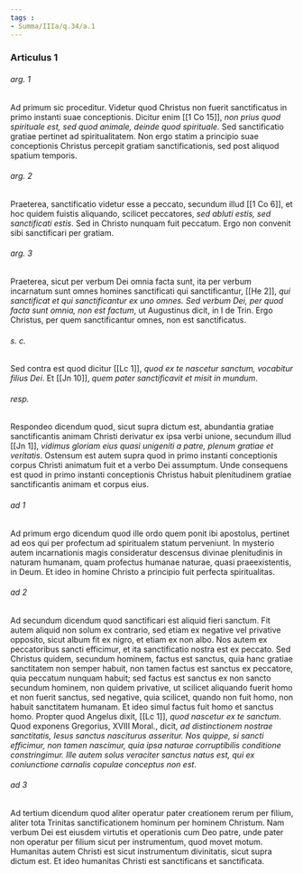 ```yaml
---
tags : 
- Summa/IIIa/q.34/a.1
---
```


### Articulus 1

###### arg. 1
Ad primum sic proceditur. Videtur quod Christus non fuerit sanctificatus in primo instanti suae conceptionis. Dicitur enim [[1 Co 15]], *non prius quod spirituale est, sed quod animale, deinde quod spirituale*. Sed sanctificatio gratiae pertinet ad spiritualitatem. Non ergo statim a principio suae conceptionis Christus percepit gratiam sanctificationis, sed post aliquod spatium temporis.

###### arg. 2
Praeterea, sanctificatio videtur esse a peccato, secundum illud [[1 Co 6]], et hoc quidem fuistis aliquando, scilicet peccatores, *sed abluti estis, sed sanctificati estis*. Sed in Christo nunquam fuit peccatum. Ergo non convenit sibi sanctificari per gratiam.

###### arg. 3
Praeterea, sicut per verbum Dei omnia facta sunt, ita per verbum incarnatum sunt omnes homines sanctificati qui sanctificantur, [[He 2]], *qui sanctificat et qui sanctificantur ex uno omnes. Sed verbum Dei, per quod facta sunt omnia, non est factum*, ut Augustinus dicit, in I de Trin. Ergo Christus, per quem sanctificantur omnes, non est sanctificatus.

###### s. c.
Sed contra est quod dicitur [[Lc 1]], *quod ex te nascetur sanctum, vocabitur filius Dei*. Et [[Jn 10]], *quem pater sanctificavit et misit in mundum*.

###### resp.
Respondeo dicendum quod, sicut supra dictum est, abundantia gratiae sanctificantis animam Christi derivatur ex ipsa verbi unione, secundum illud [[Jn 1]], *vidimus gloriam eius quasi unigeniti a patre, plenum gratiae et veritatis*. Ostensum est autem supra quod in primo instanti conceptionis corpus Christi animatum fuit et a verbo Dei assumptum. Unde consequens est quod in primo instanti conceptionis Christus habuit plenitudinem gratiae sanctificantis animam et corpus eius.

###### ad 1
Ad primum ergo dicendum quod ille ordo quem ponit ibi apostolus, pertinet ad eos qui per profectum ad spiritualem statum perveniunt. In mysterio autem incarnationis magis consideratur descensus divinae plenitudinis in naturam humanam, quam profectus humanae naturae, quasi praeexistentis, in Deum. Et ideo in homine Christo a principio fuit perfecta spiritualitas.

###### ad 2
Ad secundum dicendum quod sanctificari est aliquid fieri sanctum. Fit autem aliquid non solum ex contrario, sed etiam ex negative vel privative opposito, sicut album fit ex nigro, et etiam ex non albo. Nos autem ex peccatoribus sancti efficimur, et ita sanctificatio nostra est ex peccato. Sed Christus quidem, secundum hominem, factus est sanctus, quia hanc gratiae sanctitatem non semper habuit, non tamen factus est sanctus ex peccatore, quia peccatum nunquam habuit; sed factus est sanctus ex non sancto secundum hominem, non quidem privative, ut scilicet aliquando fuerit homo et non fuerit sanctus, sed negative, quia scilicet, quando non fuit homo, non habuit sanctitatem humanam. Et ideo simul factus fuit homo et sanctus homo. Propter quod Angelus dixit, [[Lc 1]], *quod nascetur ex te sanctum*. Quod exponens Gregorius, XVIII Moral., dicit, *ad distinctionem nostrae sanctitatis, Iesus sanctus nasciturus asseritur. Nos quippe, si sancti efficimur, non tamen nascimur, quia ipsa naturae corruptibilis conditione constringimur. Ille autem solus veraciter sanctus natus est, qui ex coniunctione carnalis copulae conceptus non est*.

###### ad 3
Ad tertium dicendum quod aliter operatur pater creationem rerum per filium, aliter tota Trinitas sanctificationem hominum per hominem Christum. Nam verbum Dei est eiusdem virtutis et operationis cum Deo patre, unde pater non operatur per filium sicut per instrumentum, quod movet motum. Humanitas autem Christi est sicut instrumentum divinitatis, sicut supra dictum est. Et ideo humanitas Christi est sanctificans et sanctificata.

